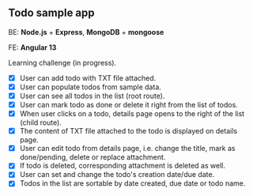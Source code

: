 ## Todo sample app

BE: **Node.js** + **Express**, **MongoDB** + **mongoose**

FE: **Angular 13**

Learning challenge (in progress).

- [x] User can add todo with TXT file attached.
- [x] User can populate todos from sample data.
- [x] User can see all todos in the list (root route). 
- [x] User can mark todo as done or delete it right from the list of todos.
- [x] When user clicks on a todo, details page opens to the right of the list (child route).
- [x] The content of TXT file attached to the todo is displayed on details page. 
- [x] User can edit todo from details page, i.e. change the title, mark as done/pending, delete or replace attachment.
- [x] If todo is deleted, corresponding attachment is deleted as well.
- [x] User can set and change the todo's creation date/due date.
- [x] Todos in the list are sortable by date created, due date or todo name.

